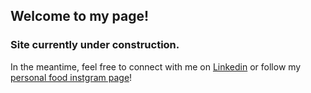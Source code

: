 
## Welcome to my page!

### Site currently under construction. 

In the meantime, feel free to connect with me on [Linkedin](https://www.linkedin.com/in/regan-ryan/) or follow my [personal food instgram page](https://www.instagram.com/veryhungryinchicago/)!

